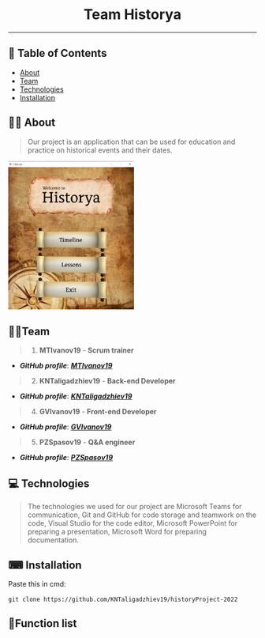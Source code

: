 <h1 align = "center"> Team Historya </h1>

---

## 📝 Table of Contents

+ [About](#about)
+ [Team](#team)
+ [Technologies](#technologies)
+ [Installation](#installation)

## 🤷‍♂️ About	<a name = "about"></a>
> Our project is an application that can be used for education and practice on historical events and their dates.
<img height="300px" src="images/menu.png">

## 👨‍💻Team	<a name = "team"></a>
> 1. **MTIvanov19** - **Scrum trainer**	
   - ***GitHub profile***: [***MTIvanov19***](https://github.com/MTIvanov19)	

> 2. **KNTaligadzhiev19** - **Back-end Developer**	
   - ***GitHub profile***: [***KNTaligadzhiev19***](https://github.com/KNTaligadzhiev19)	

> 4. **GVIvanov19** - **Front-end Developer**		
   - ***GitHub profile***: [***GVIvanov19***](https://github.com/GVIvanov19)	

> 5. **PZSpasov19** - **Q&A engineer**		
   - ***GitHub profile***: [***PZSpasov19***](https://github.com/PZSpasov19)

 ## 💻 Technologies	<a name = "technologies"></a>
> The technologies we used for our project are Microsoft Teams for communication, Git and GitHub for code storage and teamwork on the code, Visual Studio for the code editor, Microsoft PowerPoint for preparing a presentation, Microsoft Word for preparing documentation.	

## ⌨ Installation	<a name = "installation"></a>

Paste this in cmd:	

````	
git clone https://github.com/KNTaligadzhiev19/historyProject-2022	
````

## 📃Function list <a name = "function-list"></a>

